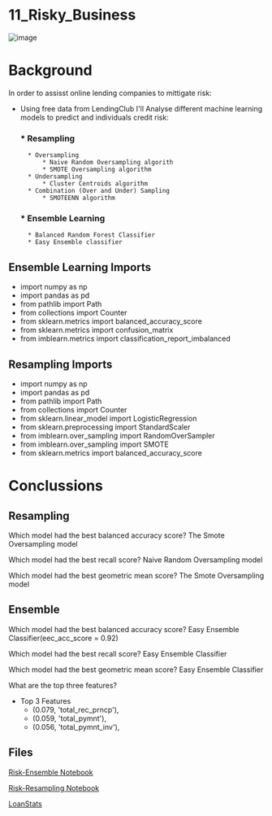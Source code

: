 # 11_Risky_Business

![image](http://blogs.edf.org/energyexchange/files/2017/06/risk_management.jpg)

# Background
In order to assisst online lending companies to mittigate risk:

* Using free data from LendingClub I'll Analyse different machine learning models to predict and individuals credit risk: 
   ### * Resampling
        * Oversampling
            * Naive Random Oversampling algorith
            * SMOTE Oversampling algorithm 
        * Undersampling
            * Cluster Centroids algorithm 
        * Combination (Over and Under) Sampling
            * SMOTEENN algorithm
            
    ### * Ensemble Learning
        * Balanced Random Forest Classifier 
        * Easy Ensemble classifier
    
## Ensemble Learning Imports

* import numpy as np
* import pandas as pd
* from pathlib import Path
* from collections import Counter
* from sklearn.metrics import balanced_accuracy_score
* from sklearn.metrics import confusion_matrix
* from imblearn.metrics import classification_report_imbalanced

## Resampling Imports

* import numpy as np
* import pandas as pd
* from pathlib import Path
* from collections import Counter
* from sklearn.linear_model import LogisticRegression
* from sklearn.preprocessing import StandardScaler
* from imblearn.over_sampling import RandomOverSampler
* from imblearn.over_sampling import SMOTE
* from sklearn.metrics import balanced_accuracy_score
  
# Conclussions

## Resampling

Which model had the best balanced accuracy score? The Smote Oversampling model

Which model had the best recall score? Naive Random Oversampling model

Which model had the best geometric mean score? The Smote Oversampling model

## Ensemble 

Which model had the best balanced accuracy score? Easy Ensemble Classifier(eec_acc_score = 0.92)

Which model had the best recall score? Easy Ensemble Classifier

Which model had the best geometric mean score? Easy  Ensemble Classifier


What are the top three features?
* Top 3 Features
    * (0.079, 'total_rec_prncp'),
    * (0.059, 'total_pymnt'),
    * (0.056, 'total_pymnt_inv'),



## Files

[Risk-Ensemble Notebook](https://github.com/kary2003/11_Risky_Business/blob/main/credit_risk_ensemble.ipynb)

[Risk-Resampling Notebook](https://github.com/kary2003/11_Risky_Business/blob/main/credit_risk_resampling.ipynb)

[LoanStats](https://github.com/kary2003/11_Risky_Business/tree/main/Resources)



